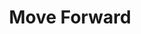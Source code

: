 ---
pid: PT139
title: Move Forward
location_transcription: Osage Avenue
zipcode: '19148'
outside_phl: 
neighborhood: Whitman,Pennsport,South Philadelphia
age: '26'
age_range: 20-29
instagram: 
image_file_name: PT_139.jpg
proposal_transcription: Gold fire hydrant intended to quench the fires of racism +
  prejudices. Dedicated to those who died in the MOVE bombing in 1985. There is no
  monument to address their story.
topic: History,MOVE,Philadelphia,Social Justice,Violence
topic_summary: 0, 0, 0, 0, 0
type: Sculpture Statue
keywords_other: 
credit: Joy Waldinger + Caleb Delp (Jayleb)
image_labels: 'Gold: love, compassion + courage'
twitter: 
facebook: 
permalink: "/monuments/pt139/"
layout: item-page
---